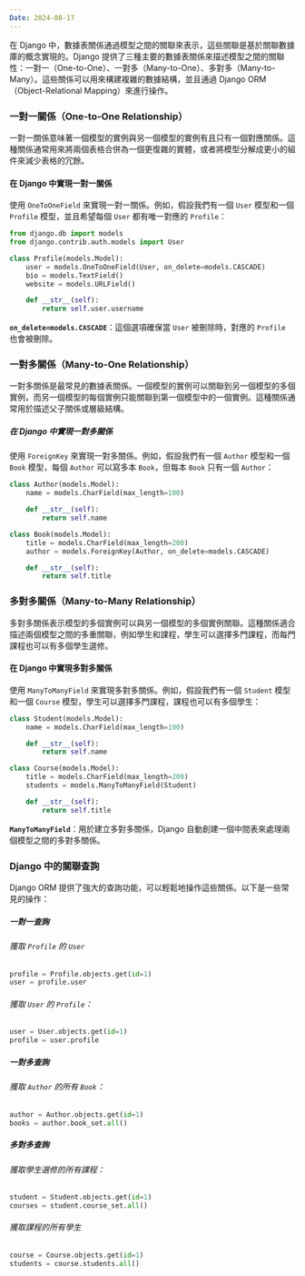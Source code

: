 ```yaml
---
Date: 2024-08-17
---
```

在 Django 中，數據表關係通過模型之間的關聯來表示，這些關聯是基於關聯數據庫的概念實現的。Django 提供了三種主要的數據表關係來描述模型之間的關聯性：一對一（One-to-One）、一對多（Many-to-One）、多對多（Many-to-Many）。這些關係可以用來構建複雜的數據結構，並且通過 Django ORM（Object-Relational Mapping）來進行操作。
### 一對一關係（One-to-One Relationship）
一對一關係意味著一個模型的實例與另一個模型的實例有且只有一個對應關係。這種關係通常用來將兩個表格合併為一個更復雜的實體，或者將模型分解成更小的組件來減少表格的冗餘。
#### 在 Django 中實現一對一關係
使用 `OneToOneField` 來實現一對一關係。例如，假設我們有一個 `User` 模型和一個 `Profile` 模型，並且希望每個 `User` 都有唯一對應的 `Profile`：

```python
from django.db import models
from django.contrib.auth.models import User

class Profile(models.Model):
    user = models.OneToOneField(User, on_delete=models.CASCADE)
    bio = models.TextField()
    website = models.URLField()

    def __str__(self):
        return self.user.username
```

**`on_delete=models.CASCADE`**：這個選項確保當 `User` 被刪除時，對應的 `Profile` 也會被刪除。
### 一對多關係（Many-to-One Relationship）
一對多關係是最常見的數據表關係。一個模型的實例可以關聯到另一個模型的多個實例，而另一個模型的每個實例只能關聯到第一個模型中的一個實例。這種關係通常用於描述父子關係或層級結構。
##### 在 Django 中實現一對多關係
使用 `ForeignKey` 來實現一對多關係。例如，假設我們有一個 `Author` 模型和一個 `Book` 模型，每個 `Author` 可以寫多本 `Book`，但每本 `Book` 只有一個 `Author`：

```python
class Author(models.Model):
    name = models.CharField(max_length=100)

    def __str__(self):
        return self.name

class Book(models.Model):
    title = models.CharField(max_length=200)
    author = models.ForeignKey(Author, on_delete=models.CASCADE)

    def __str__(self):
        return self.title
```
### 多對多關係（Many-to-Many Relationship）
多對多關係表示模型的多個實例可以與另一個模型的多個實例關聯。這種關係適合描述兩個模型之間的多重關聯，例如學生和課程，學生可以選擇多門課程，而每門課程也可以有多個學生選修。
#### 在 Django 中實現多對多關係
使用 `ManyToManyField` 來實現多對多關係。例如，假設我們有一個 `Student` 模型和一個 `Course` 模型，學生可以選擇多門課程，課程也可以有多個學生：

```python
class Student(models.Model):
    name = models.CharField(max_length=100)

    def __str__(self):
        return self.name

class Course(models.Model):
    title = models.CharField(max_length=200)
    students = models.ManyToManyField(Student)

    def __str__(self):
        return self.title
```

**`ManyToManyField`**：用於建立多對多關係，Django 自動創建一個中間表來處理兩個模型之間的多對多關係。
### Django 中的關聯查詢
Django ORM 提供了強大的查詢功能，可以輕鬆地操作這些關係。以下是一些常見的操作：
##### 一對一查詢
###### 獲取 `Profile` 的 `User`
```python
profile = Profile.objects.get(id=1)
user = profile.user
```
###### 獲取 `User` 的 `Profile`：
```python
user = User.objects.get(id=1)
profile = user.profile
```
##### 一對多查詢
###### 獲取 `Author` 的所有 `Book`：
```python
author = Author.objects.get(id=1)
books = author.book_set.all()
```
##### 多對多查詢
###### 獲取學生選修的所有課程：
```python
student = Student.objects.get(id=1)
courses = student.course_set.all()
```
###### 獲取課程的所有學生
```python
course = Course.objects.get(id=1)
students = course.students.all()
```